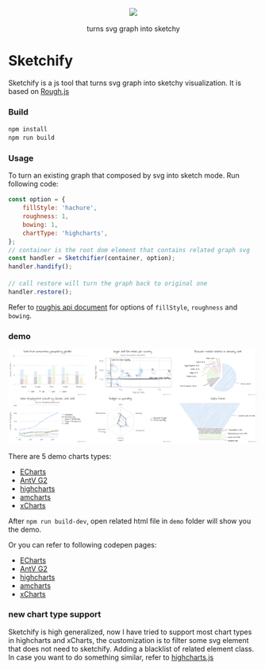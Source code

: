 <p align="center">
  <a href="https://cdn.jsdelivr.net/gh/gangtao/sketchify/dist/sketchify.min.js">
    <img src="https://badgen.net/jsdelivr/hits/gh/gangtao/sketchify">
  </a>
</p>

<p align="center">
  turns svg graph into sketchy
</p>

# Sketchify
Sketchify is a js tool that turns svg graph into sketchy visualization. It is based on [Rough.js](https://github.com/pshihn/rough)

### Build
```sh
npm install
npm run build
```

### Usage
To turn an existing graph that composed by svg into sketch mode.  Run following code:
```javascript
const option = {
    fillStyle: 'hachure',
    roughness: 1,
    bowing: 1,
    chartType: 'highcharts',
};
// container is the root dom element that contains related graph svg
const handler = Sketchifier(container, option);
handler.handify();

// call restore will turn the graph back to original one
handler.restore();
```
Refer to [roughjs api document](https://github.com/pshihn/rough/wiki) for options of `fillStyle`, `roughness` and `bowing`.

### demo

![](./docs/highcharts_demo.png)

There are 5 demo charts types:
- [ECharts](https://echarts.apache.org/zh/index.html)
- [AntV G2](https://antv.alipay.com/zh-cn/g2/3.x/index.html)
- [highcharts](https://www.highcharts.com/)
- [amcharts](https://www.amcharts.com/)
- [xCharts](http://xgfe.github.io/xCharts/)

After `npm run build-dev`, open related html file in `demo` folder will show you the demo.

Or you can refer to following codepen pages:
- [ECharts](https://codepen.io/gangtao/full/ZEEVzpw)
- [AntV G2](https://codepen.io/gangtao/full/wvvRwzp)
- [highcharts](https://codepen.io/gangtao/full/eYYrpBX)
- [amcharts](https://codepen.io/gangtao/full/PooxBpV)
- [xCharts](https://codepen.io/gangtao/full/PooxBWV)


### new chart type support
Sketchify is high generalized, now I have tried to support most chart types in highcharts and xCharts, the customization is to filter some svg element that does not need to sketchify.  Adding a blacklist of related element class.  In case you want to do something similar, refer to [highcharts.js](./src/highcharts.js)
